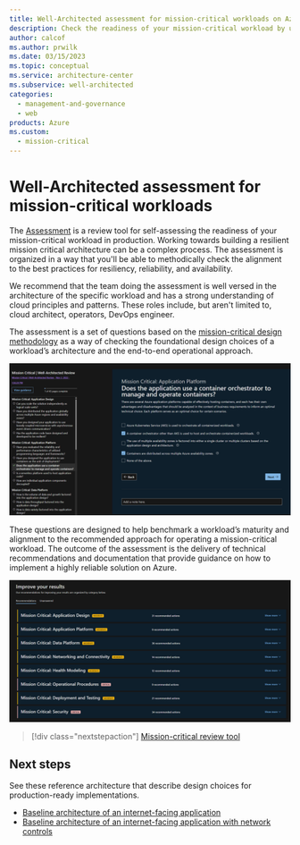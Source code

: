 ```yaml
---
title: Well-Architected assessment for mission-critical workloads on Azure
description: Check the readiness of your mission-critical workload by using an assessment review tool. 
author: calcof
ms.author: prwilk
ms.date: 03/15/2023
ms.topic: conceptual
ms.service: architecture-center
ms.subservice: well-architected
categories: 
  - management-and-governance
  - web
products: Azure
ms.custom:
  - mission-critical
---
```


# Well-Architected assessment for mission-critical workloads

The [Assessment](/assessments/?mode=pre-assessment&id=23513bdb-e8a2-4f0b-8b6b-191ee1f52d34) is a review tool for self-assessing the readiness of your mission-critical workload in production. Working towards building a resilient mission critical architecture can be a complex process. The assessment is organized in a way that you'll be able to methodically check the alignment to the best practices for resiliency, reliability, and availability.

We recommend that the team doing the assessment is well versed in the architecture of the specific workload and has a strong understanding of cloud principles and patterns. These roles include, but aren't limited to, cloud architect, operators, DevOps engineer. 

The assessment is a set of questions based on the [mission-critical design methodology](/azure/architecture/framework/mission-critical/mission-critical-design-principles?branch=main) as a way of checking the foundational design choices of a workload’s architecture and the end-to-end operational approach.

[![Screenshot of the mission-critical review tool.](./images/assessment-review.png)](./images/assessment-review.png)

These questions are designed to help benchmark a workload’s maturity and alignment to the recommended approach for operating a mission-critical workload. The outcome of the assessment is the delivery of technical recommendations and documentation that provide guidance on how to implement a highly reliable solution on Azure. 

[![Screenshot of the guidance page in the mission-critical review tool.](./images/assessment-recommendations.png)](images/assessment-recommendations.png)

> [!div class="nextstepaction"]
> [Mission-critical review tool](/assessments/?mode=pre-assessment&id=23513bdb-e8a2-4f0b-8b6b-191ee1f52d34)

 
## Next steps

See these reference architecture that describe design choices for production-ready implementations. 

- [Baseline architecture of an internet-facing application](/azure/architecture/reference-architectures/containers/aks-mission-critical/mission-critical-intro)
- [Baseline architecture of an internet-facing application with network controls](/azure/architecture/reference-architectures/containers/aks-mission-critical/mission-critical-network-architecture)
